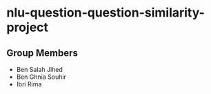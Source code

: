 # nlu-question-question-similarity-project
## Group Members
- Ben Salah Jihed
- Ben Ghnia Souhir
- Ibri Rima
